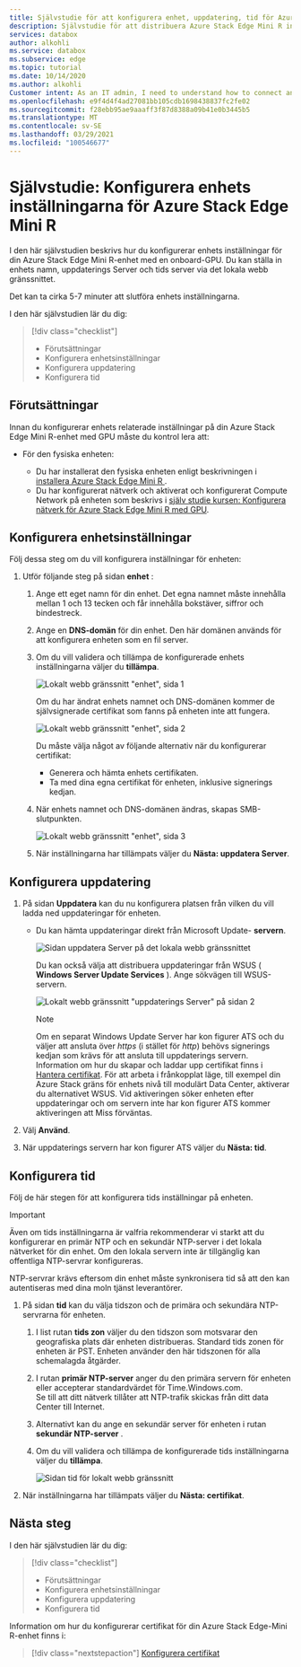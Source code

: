 ```yaml
---
title: Självstudie för att konfigurera enhet, uppdatering, tid för Azure Stack Edge Mini R-enhet i Azure Portal
description: Självstudie för att distribuera Azure Stack Edge Mini R instruerar dig att konfigurera enhets-, uppdaterings-och tids inställningar för den fysiska enheten.
services: databox
author: alkohli
ms.service: databox
ms.subservice: edge
ms.topic: tutorial
ms.date: 10/14/2020
ms.author: alkohli
Customer intent: As an IT admin, I need to understand how to connect and activate Azure Stack Edge Mini R  so I can use it to transfer data to Azure.
ms.openlocfilehash: e9f4d4f4ad27081bb105cdb1698438837fc2fe02
ms.sourcegitcommit: f28ebb95ae9aaaff3f87d8388a09b41e0b3445b5
ms.translationtype: MT
ms.contentlocale: sv-SE
ms.lasthandoff: 03/29/2021
ms.locfileid: "100546677"
---
```

# <a name="tutorial-configure-the-device-settings-for-azure-stack-edge-mini-r"></a>Självstudie: Konfigurera enhets inställningarna för Azure Stack Edge Mini R

I den här självstudien beskrivs hur du konfigurerar enhets inställningar för din Azure Stack Edge Mini R-enhet med en onboard-GPU. Du kan ställa in enhets namn, uppdaterings Server och tids server via det lokala webb gränssnittet.

Det kan ta cirka 5-7 minuter att slutföra enhets inställningarna.

I den här självstudien lär du dig:

> [!div class="checklist"]
>
> * Förutsättningar
> * Konfigurera enhetsinställningar
> * Konfigurera uppdatering 
> * Konfigurera tid

## <a name="prerequisites"></a>Förutsättningar

Innan du konfigurerar enhets relaterade inställningar på din Azure Stack Edge Mini R-enhet med GPU måste du kontrol lera att:

* För den fysiska enheten:

    - Du har installerat den fysiska enheten enligt beskrivningen i [installera Azure Stack Edge Mini R ](azure-stack-edge-mini-r-deploy-install.md).
    - Du har konfigurerat nätverk och aktiverat och konfigurerat Compute Network på enheten som beskrivs i [själv studie kursen: Konfigurera nätverk för Azure Stack Edge Mini R med GPU](azure-stack-edge-mini-r-deploy-configure-network-compute-web-proxy.md).


## <a name="configure-device-settings"></a>Konfigurera enhetsinställningar

Följ dessa steg om du vill konfigurera inställningar för enheten:

1. Utför följande steg på sidan **enhet** :

    1. Ange ett eget namn för din enhet. Det egna namnet måste innehålla mellan 1 och 13 tecken och får innehålla bokstäver, siffror och bindestreck.

    2. Ange en **DNS-domän** för din enhet. Den här domänen används för att konfigurera enheten som en fil server.

    3. Om du vill validera och tillämpa de konfigurerade enhets inställningarna väljer du **tillämpa**.

        ![Lokalt webb gränssnitt "enhet", sida 1](./media/azure-stack-edge-mini-r-deploy-set-up-device-update-time/set-up-device-1.png)

        Om du har ändrat enhets namnet och DNS-domänen kommer de självsignerade certifikat som fanns på enheten inte att fungera. 

        ![Lokalt webb gränssnitt "enhet", sida 2](./media/azure-stack-edge-mini-r-deploy-set-up-device-update-time/set-up-device-2.png)

        Du måste välja något av följande alternativ när du konfigurerar certifikat: 
        
        - Generera och hämta enhets certifikaten. 
        - Ta med dina egna certifikat för enheten, inklusive signerings kedjan.
    

    4. När enhets namnet och DNS-domänen ändras, skapas SMB-slutpunkten.  

        ![Lokalt webb gränssnitt "enhet", sida 3](./media/azure-stack-edge-mini-r-deploy-set-up-device-update-time/set-up-device-3.png)

    5. När inställningarna har tillämpats väljer du **Nästa: uppdatera Server**.


## <a name="configure-update"></a>Konfigurera uppdatering

1. På sidan **Uppdatera** kan du nu konfigurera platsen från vilken du vill ladda ned uppdateringar för enheten.  

    - Du kan hämta uppdateringar direkt från Microsoft Update- **servern**.

        ![Sidan uppdatera Server på det lokala webb gränssnittet](./media/azure-stack-edge-mini-r-deploy-set-up-device-update-time/update-server-1.png)

        Du kan också välja att distribuera uppdateringar från WSUS ( **Windows Server Update Services** ). Ange sökvägen till WSUS-servern.
        
        ![Lokalt webb gränssnitt "uppdaterings Server" på sidan 2](./media/azure-stack-edge-mini-r-deploy-set-up-device-update-time/update-server-2.png)

        > [!NOTE] 
        > Om en separat Windows Update Server har kon figurer ATS och du väljer att ansluta över *https* (i stället för *http*) behövs signerings kedjan som krävs för att ansluta till uppdaterings servern. Information om hur du skapar och laddar upp certifikat finns i [Hantera certifikat](azure-stack-edge-gpu-manage-certificates.md). För att arbeta i frånkopplat läge, till exempel din Azure Stack gräns för enhets nivå till modulärt Data Center, aktiverar du alternativet WSUS. Vid aktiveringen söker enheten efter uppdateringar och om servern inte har kon figurer ATS kommer aktiveringen att Miss förväntas. 

2. Välj **Använd**.
3. När uppdaterings servern har kon figurer ATS väljer du **Nästa: tid**.
    

## <a name="configure-time"></a>Konfigurera tid

Följ de här stegen för att konfigurera tids inställningar på enheten. 

> [!IMPORTANT]
> Även om tids inställningarna är valfria rekommenderar vi starkt att du konfigurerar en primär NTP och en sekundär NTP-server i det lokala nätverket för din enhet. Om den lokala servern inte är tillgänglig kan offentliga NTP-servrar konfigureras.

NTP-servrar krävs eftersom din enhet måste synkronisera tid så att den kan autentiseras med dina moln tjänst leverantörer.

1. På sidan **tid** kan du välja tidszon och de primära och sekundära NTP-servrarna för enheten.  
    
    1. I list rutan **tids zon** väljer du den tidszon som motsvarar den geografiska plats där enheten distribueras.
        Standard tids zonen för enheten är PST. Enheten använder den här tidszonen för alla schemalagda åtgärder.

    2. I rutan **primär NTP-server** anger du den primära servern för enheten eller accepterar standardvärdet för Time.Windows.com.  
        Se till att ditt nätverk tillåter att NTP-trafik skickas från ditt data Center till Internet.

    3. Alternativt kan du ange en sekundär server för enheten i rutan **sekundär NTP-server** .

    4. Om du vill validera och tillämpa de konfigurerade tids inställningarna väljer du **tillämpa**.

        ![Sidan tid för lokalt webb gränssnitt](./media/azure-stack-edge-mini-r-deploy-set-up-device-update-time/time-settings-1.png)

2. När inställningarna har tillämpats väljer du **Nästa: certifikat**.


## <a name="next-steps"></a>Nästa steg

I den här självstudien lär du dig:

> [!div class="checklist"]
>
> * Förutsättningar
> * Konfigurera enhetsinställningar
> * Konfigurera uppdatering 
> * Konfigurera tid

Information om hur du konfigurerar certifikat för din Azure Stack Edge-Mini R-enhet finns i:

> [!div class="nextstepaction"]
> [Konfigurera certifikat](./azure-stack-edge-mini-r-deploy-configure-certificates-vpn-encryption.md)
